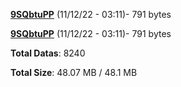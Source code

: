 [**9SQbtuPP**](/data/9SQbtuPP.txt) (11/12/22 - 03:11)- 791 bytes

[**9SQbtuPP**](/data/9SQbtuPP.txt) (11/12/22 - 03:11)- 791 bytes

**Total Datas**: 8240

**Total Size**: 48.07 MB / 48.1 MB